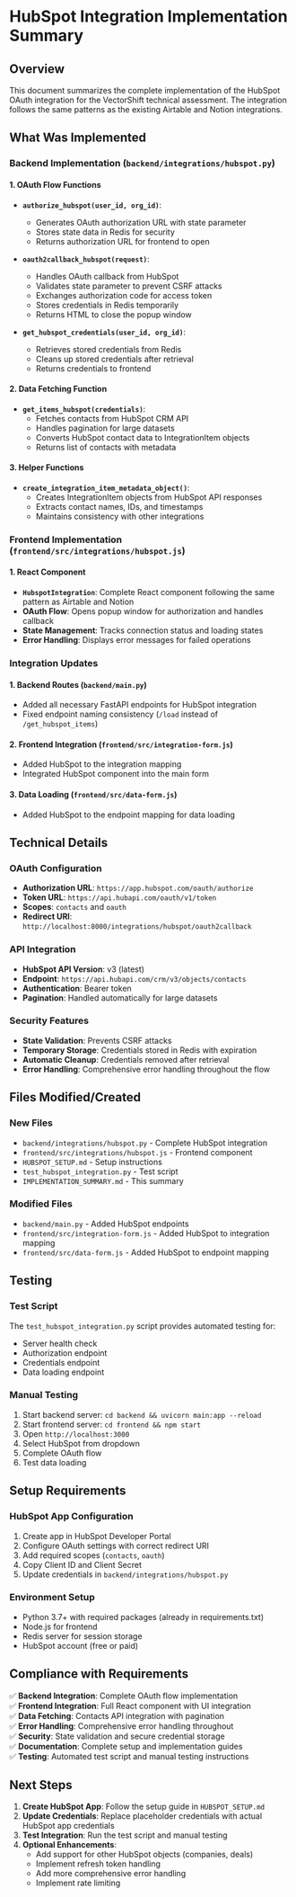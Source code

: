 # HubSpot Integration Implementation Summary

## Overview
This document summarizes the complete implementation of the HubSpot OAuth integration for the VectorShift technical assessment. The integration follows the same patterns as the existing Airtable and Notion integrations.

## What Was Implemented

### Backend Implementation (`backend/integrations/hubspot.py`)

#### 1. OAuth Flow Functions
- **`authorize_hubspot(user_id, org_id)`**: 
  - Generates OAuth authorization URL with state parameter
  - Stores state data in Redis for security
  - Returns authorization URL for frontend to open

- **`oauth2callback_hubspot(request)`**:
  - Handles OAuth callback from HubSpot
  - Validates state parameter to prevent CSRF attacks
  - Exchanges authorization code for access token
  - Stores credentials in Redis temporarily
  - Returns HTML to close the popup window

- **`get_hubspot_credentials(user_id, org_id)`**:
  - Retrieves stored credentials from Redis
  - Cleans up stored credentials after retrieval
  - Returns credentials to frontend

#### 2. Data Fetching Function
- **`get_items_hubspot(credentials)`**:
  - Fetches contacts from HubSpot CRM API
  - Handles pagination for large datasets
  - Converts HubSpot contact data to IntegrationItem objects
  - Returns list of contacts with metadata

#### 3. Helper Functions
- **`create_integration_item_metadata_object()`**:
  - Creates IntegrationItem objects from HubSpot API responses
  - Extracts contact names, IDs, and timestamps
  - Maintains consistency with other integrations

### Frontend Implementation (`frontend/src/integrations/hubspot.js`)

#### 1. React Component
- **`HubspotIntegration`**: Complete React component following the same pattern as Airtable and Notion
- **OAuth Flow**: Opens popup window for authorization and handles callback
- **State Management**: Tracks connection status and loading states
- **Error Handling**: Displays error messages for failed operations

### Integration Updates

#### 1. Backend Routes (`backend/main.py`)
- Added all necessary FastAPI endpoints for HubSpot integration
- Fixed endpoint naming consistency (`/load` instead of `/get_hubspot_items`)

#### 2. Frontend Integration (`frontend/src/integration-form.js`)
- Added HubSpot to the integration mapping
- Integrated HubSpot component into the main form

#### 3. Data Loading (`frontend/src/data-form.js`)
- Added HubSpot to the endpoint mapping for data loading

## Technical Details

### OAuth Configuration
- **Authorization URL**: `https://app.hubspot.com/oauth/authorize`
- **Token URL**: `https://api.hubapi.com/oauth/v1/token`
- **Scopes**: `contacts` and `oauth`
- **Redirect URI**: `http://localhost:8000/integrations/hubspot/oauth2callback`

### API Integration
- **HubSpot API Version**: v3 (latest)
- **Endpoint**: `https://api.hubapi.com/crm/v3/objects/contacts`
- **Authentication**: Bearer token
- **Pagination**: Handled automatically for large datasets

### Security Features
- **State Validation**: Prevents CSRF attacks
- **Temporary Storage**: Credentials stored in Redis with expiration
- **Automatic Cleanup**: Credentials removed after retrieval
- **Error Handling**: Comprehensive error handling throughout the flow

## Files Modified/Created

### New Files
- `backend/integrations/hubspot.py` - Complete HubSpot integration
- `frontend/src/integrations/hubspot.js` - Frontend component
- `HUBSPOT_SETUP.md` - Setup instructions
- `test_hubspot_integration.py` - Test script
- `IMPLEMENTATION_SUMMARY.md` - This summary

### Modified Files
- `backend/main.py` - Added HubSpot endpoints
- `frontend/src/integration-form.js` - Added HubSpot to integration mapping
- `frontend/src/data-form.js` - Added HubSpot to endpoint mapping

## Testing

### Test Script
The `test_hubspot_integration.py` script provides automated testing for:
- Server health check
- Authorization endpoint
- Credentials endpoint
- Data loading endpoint

### Manual Testing
1. Start backend server: `cd backend && uvicorn main:app --reload`
2. Start frontend server: `cd frontend && npm start`
3. Open `http://localhost:3000`
4. Select HubSpot from dropdown
5. Complete OAuth flow
6. Test data loading

## Setup Requirements

### HubSpot App Configuration
1. Create app in HubSpot Developer Portal
2. Configure OAuth settings with correct redirect URI
3. Add required scopes (`contacts`, `oauth`)
4. Copy Client ID and Client Secret
5. Update credentials in `backend/integrations/hubspot.py`

### Environment Setup
- Python 3.7+ with required packages (already in requirements.txt)
- Node.js for frontend
- Redis server for session storage
- HubSpot account (free or paid)

## Compliance with Requirements

✅ **Backend Integration**: Complete OAuth flow implementation  
✅ **Frontend Integration**: Full React component with UI integration  
✅ **Data Fetching**: Contacts API integration with pagination  
✅ **Error Handling**: Comprehensive error handling throughout  
✅ **Security**: State validation and secure credential storage  
✅ **Documentation**: Complete setup and implementation guides  
✅ **Testing**: Automated test script and manual testing instructions  

## Next Steps

1. **Create HubSpot App**: Follow the setup guide in `HUBSPOT_SETUP.md`
2. **Update Credentials**: Replace placeholder credentials with actual HubSpot app credentials
3. **Test Integration**: Run the test script and manual testing
4. **Optional Enhancements**: 
   - Add support for other HubSpot objects (companies, deals)
   - Implement refresh token handling
   - Add more comprehensive error handling
   - Implement rate limiting
